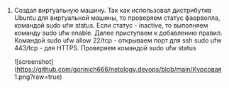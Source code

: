 1.  Создал виртуальную машину. Так как использовал дистрибутив Ubuntu для виртуальной машины, то проверяем статус фаерволла, командой sudo ufw status. 
    Если статус - inactive, то выполняем команду sudo ufw enable. Далее приступаем к добавлению правил. Командой sudo ufw allow 22/tcp - открываем порт для ssh
    sudo ufw 443/tcp - для HTTPS. Проверяем командой sudo ufw status
    
    ![screenshot](https://github.com/gorinich666/netology.devops/blob/main/Курсовая 1.png?raw=true)
    
    
